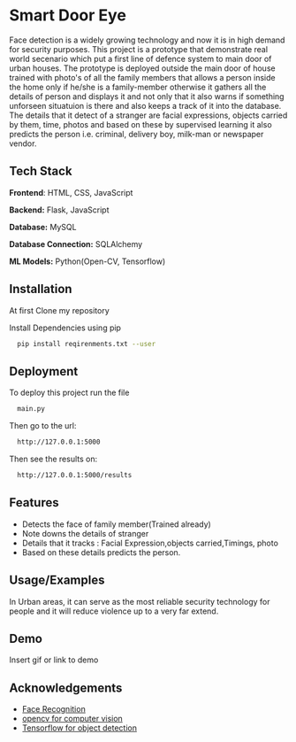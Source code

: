 
# Smart Door Eye

Face detection is a widely growing technology and now it is in high demand for security purposes. This project  is a prototype that demonstrate real world secenario which put a first line of defence system to main door of urban houses. The prototype is deployed outside the main door of house trained with photo's of all the family members that allows a person inside the home only if he/she is a family-member otherwise it gathers all the details of person and displays it and not only that it also warns if something unforseen situatuion is there and also keeps a track of it into the database. The details that it detect of a stranger are facial expressions, objects carried by them, time, photos and based on these by supervised learning it also predicts the person i.e. criminal, delivery boy, milk-man or newspaper vendor.

## Tech Stack

**Frontend**:  HTML, CSS, JavaScript

**Backend:**  Flask, JavaScript

**Database:** MySQL

**Database Connection:**  SQLAlchemy

**ML Models:**  Python(Open-CV, Tensorflow)


## Installation

At first Clone my repository

Install Dependencies using pip 

```bash
  pip install reqirenments.txt --user
```
    
## Deployment

To deploy this project run the file

```bash
  main.py
```
Then go to the url:
```bash
  http://127.0.0.1:5000
```
Then see the results on:
```bash
  http://127.0.0.1:5000/results
```

## Features

- Detects the face of family member(Trained already)
- Note downs the details of stranger
- Details that it tracks : Facial Expression,objects carried,Timings, photo
- Based on these details predicts the person.


## Usage/Examples

In Urban areas, it can serve as the most reliable security technology for people and it will reduce violence up to a very far extend.


## Demo

Insert gif or link to demo


## Acknowledgements

 - [Face Recognition](https://github.com/ageitgey/face_recognition)
 - [opencv for computer vision](https://github.com/opencv/opencv)
 - [Tensorflow for object detection](https://tensorflow-object-detection-api-tutorial.readthedocs.io/en/latest/)

